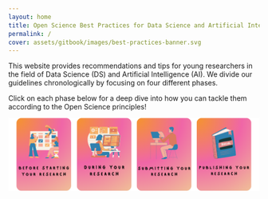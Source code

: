 ```yaml
---
layout: home
title: Open Science Best Practices for Data Science and Artificial Intelligence
permalink: /
cover: assets/gitbook/images/best-practices-banner.svg
---
```


This website provides recommendations and tips for young researchers in the field of Data Science
(DS) and Artificial Intelligence (AI). We divide our guidelines chronologically by focusing on four different phases.

Click on each phase below for a deep dive into how you can tackle them according to the Open Science principles!

<div style="margin-top: 10px;">
<img src="assets/gitbook/images/best-practices-rounded.png"
     alt=""
     style="float: left; margin-right: 10px; margin-bottom: 10px;" />
</div>
